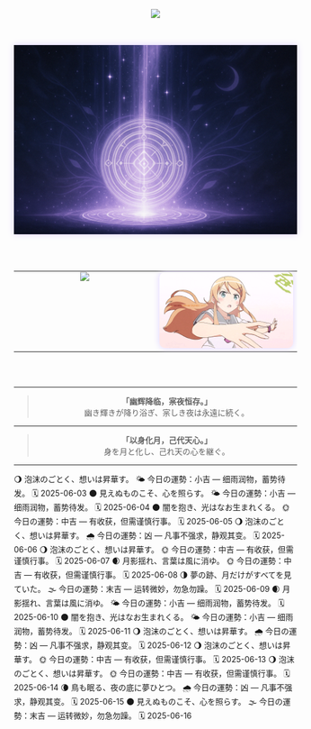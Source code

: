 <!-- 🌑 打字机欢迎语 · 中日双行打字顺序呈现 -->
<p align="center">
  <img src="https://readme-typing-svg.demolab.com?font=Noto+Serif+JP&size=22&pause=1500&color=BFA8F3&center=true&width=600&lines=%E4%B8%8D%E7%9F%A5%E6%98%AF%E6%A2%A6%E7%9A%84%E7%BC%98%E6%95%85%EF%BC%8C%E6%B5%81%E7%A6%BB%E4%B9%8B%E4%BA%BA%E8%BF%BD%E9%80%90%E5%B9%BB%E5%BD%B1%E3%80%82;%E5%A4%A2%E3%81%AE%E3%81%9B%E3%81%84%E3%81%8B%E3%80%81%E5%BD%B7%E5%BE%A8%E3%81%86%E8%80%85%E3%81%AF%E5%B9%BB%E3%82%92%E8%BF%BD%E3%81%86%E3%80%82" />
</p>

<br>

<!-- 🌕 月辉结界分割线 -->
<p align="center">
  <img src="https://raw.githubusercontent.com/Qimin-Shen/Qimin-Shen/main/assets/moon-divider.png" width="1000" style="filter: drop-shadow(0 0 6px #e0d3ff);"/>
</p>

<br><br>

<!-- 🌌 技术图 + 动图 并排展示 -->
<table align="center">
  <tr>
    <!-- 左图：语言图 -->
    <td align="center" valign="top" width="50%">
      <img src="https://github-readme-stats.vercel.app/api/top-langs/?username=Qimin-Shen&layout=compact&theme=radical&bg_color=00000000&hide_border=true&title_color=BFA8F3&text_color=CCCCFF" width="400"/>
    </td>
    <!-- 右图：Kirino 动图 -->
    <td align="center" valign="top" width="50%">
      <img src="./assets/kirino.gif" width="400" style="filter: drop-shadow(0 0 6px #e0d3ff); border-radius: 10px;"/>
    </td>
  </tr>
</table>

<br><br>

---

<!-- 📖 心象 · 展示语录 -->
<blockquote align="center">
  <strong>「幽辉降临，宲夜恒存。」</strong><br>
  幽き輝きが降り浴ぎ、宲しき夜は永遠に続く。<br>
</blockquote>

---

<!-- 🌙 结语 -->
<blockquote align="center">
  <strong>「以身化月，己代天心。」</strong><br>
  身を月と化し、己れ天の心を継ぐ。<br>
</blockquote>

---

🌖 泡沫のごとく、想いは昇華す。
🌤️ 今日の運勢：小吉 — 细雨润物，蓄势待发。
🗓️ 2025-06-03
🌑 見えぬものこそ、心を照らす。
🌤️ 今日の運勢：小吉 — 细雨润物，蓄势待发。
🗓️ 2025-06-04
🌑 闇を抱き、光はなお生まれくる。
🌞 今日の運勢：中吉 — 有收获，但需谨慎行事。
🗓️ 2025-06-05
🌖 泡沫のごとく、想いは昇華す。
🌧️ 今日の運勢：凶 — 凡事不强求，静观其变。
🗓️ 2025-06-06
🌖 泡沫のごとく、想いは昇華す。
🌞 今日の運勢：中吉 — 有收获，但需谨慎行事。
🗓️ 2025-06-07
🌒 月影揺れ、言葉は風に消ゆ。
🌞 今日の運勢：中吉 — 有收获，但需谨慎行事。
🗓️ 2025-06-08
🌗 夢の跡、月だけがすべてを見ていた。
🌫️ 今日の運勢：末吉 — 运转微妙，勿急勿躁。
🗓️ 2025-06-09
🌒 月影揺れ、言葉は風に消ゆ。
🌤️ 今日の運勢：小吉 — 细雨润物，蓄势待发。
🗓️ 2025-06-10
🌑 闇を抱き、光はなお生まれくる。
🌤️ 今日の運勢：小吉 — 细雨润物，蓄势待发。
🗓️ 2025-06-11
🌖 泡沫のごとく、想いは昇華す。
🌧️ 今日の運勢：凶 — 凡事不强求，静观其变。
🗓️ 2025-06-12
🌖 泡沫のごとく、想いは昇華す。
🌞 今日の運勢：中吉 — 有收获，但需谨慎行事。
🗓️ 2025-06-13
🌖 泡沫のごとく、想いは昇華す。
🌞 今日の運勢：中吉 — 有收获，但需谨慎行事。
🗓️ 2025-06-14
🌘 鳥も眠る、夜の底に夢ひとつ。
🌧️ 今日の運勢：凶 — 凡事不强求，静观其变。
🗓️ 2025-06-15
🌑 見えぬものこそ、心を照らす。
🌫️ 今日の運勢：末吉 — 运转微妙，勿急勿躁。
🗓️ 2025-06-16
